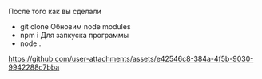 После того как вы сделали
- git clone
Обновим node modules 
- npm i
Для запкуска программы 
- node .


https://github.com/user-attachments/assets/e42546c8-384a-4f5b-9030-9942288c7bba

